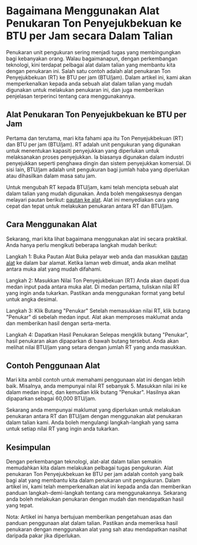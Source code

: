 Bagaimana Menggunakan Alat Penukaran Ton Penyejukbekuan ke BTU per Jam secara Dalam Talian
==========================================================================================

Penukaran unit pengukuran sering menjadi tugas yang membingungkan bagi kebanyakan orang. Walau bagaimanapun, dengan perkembangan teknologi, kini terdapat pelbagai alat dalam talian yang membantu kita dengan penukaran ini. Salah satu contoh adalah alat penukaran Ton Penyejukbekuan (RT) ke BTU per jam (BTU/jam). Dalam artikel ini, kami akan memperkenalkan kepada anda sebuah alat dalam talian yang mudah digunakan untuk melakukan penukaran ini, dan juga memberikan penjelasan terperinci tentang cara menggunakannya.

Alat Penukaran Ton Penyejukbekuan ke BTU per Jam
------------------------------------------------

Pertama dan terutama, mari kita fahami apa itu Ton Penyejukbekuan (RT) dan BTU per jam (BTU/jam). RT adalah unit pengukuran yang digunakan untuk menentukan kapasiti penyejukkan yang diperlukan untuk melaksanakan proses penyejukkan. Ia biasanya digunakan dalam industri penyejukkan seperti penghawa dingin dan sistem penyejukkan komersial. Di sisi lain, BTU/jam adalah unit pengukuran bagi jumlah haba yang diperlukan atau dihasilkan dalam masa satu jam.

Untuk mengubah RT kepada BTU/jam, kami telah mencipta sebuah alat dalam talian yang mudah digunakan. Anda boleh mengaksesnya dengan melayari pautan berikut: [pautan ke alat](https://www.onlinecalculatorsfree.com/ms/convert/refrigeration-tons-to-btu.html). Alat ini menyediakan cara yang cepat dan tepat untuk melakukan penukaran antara RT dan BTU/jam.

Cara Menggunakan Alat
---------------------

Sekarang, mari kita lihat bagaimana menggunakan alat ini secara praktikal. Anda hanya perlu mengikuti beberapa langkah mudah berikut:

Langkah 1: Buka Pautan Alat Buka pelayar web anda dan masukkan [pautan alat](https://www.onlinecalculatorsfree.com/ms/convert/refrigeration-tons-to-btu.html) ke dalam bar alamat. Ketika laman web dimuat, anda akan melihat antara muka alat yang mudah difahami.

Langkah 2: Masukkan Nilai Ton Penyejukbekuan (RT) Anda akan dapati dua medan input pada antara muka alat. Di medan pertama, tuliskan nilai RT yang ingin anda tukarkan. Pastikan anda menggunakan format yang betul untuk angka desimal.

Langkah 3: Klik Butang "Penukar" Setelah memasukkan nilai RT, klik butang "Penukar" di sebelah medan input. Alat akan memproses maklumat anda dan memberikan hasil dengan serta-merta.

Langkah 4: Dapatkan Hasil Penukaran Selepas mengklik butang "Penukar", hasil penukaran akan dipaparkan di bawah butang tersebut. Anda akan melihat nilai BTU/jam yang setara dengan jumlah RT yang anda masukkan.

Contoh Penggunaan Alat
----------------------

Mari kita ambil contoh untuk memahami penggunaan alat ini dengan lebih baik. Misalnya, anda mempunyai nilai RT sebanyak 5. Masukkan nilai ini ke dalam medan input, dan kemudian klik butang "Penukar". Hasilnya akan dipaparkan sebagai 60,000 BTU/jam.

Sekarang anda mempunyai maklumat yang diperlukan untuk melakukan penukaran antara RT dan BTU/jam dengan menggunakan alat penukaran dalam talian kami. Anda boleh mengulangi langkah-langkah yang sama untuk setiap nilai RT yang ingin anda tukarkan.

Kesimpulan
----------

Dengan perkembangan teknologi, alat-alat dalam talian semakin memudahkan kita dalam melakukan pelbagai tugas pengukuran. Alat penukaran Ton Penyejukbekuan ke BTU per jam adalah contoh yang baik bagi alat yang membantu kita dalam penukaran unit pengukuran. Dalam artikel ini, kami telah memperkenalkan alat ini kepada anda dan memberikan panduan langkah-demi-langkah tentang cara menggunakannya. Sekarang anda boleh melakukan penukaran dengan mudah dan mendapatkan hasil yang tepat.

Nota: Artikel ini hanya bertujuan memberikan pengetahuan asas dan panduan penggunaan alat dalam talian. Pastikan anda memeriksa hasil penukaran dengan menggunakan alat yang sah atau mendapatkan nasihat daripada pakar jika diperlukan.